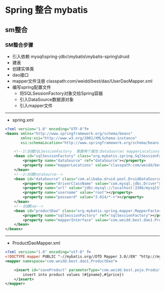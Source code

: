 # Spring 整合 mybatis

## sm整合
### SM整合步骤
* 引入依赖 mysql\spring-jdbc\mybatis\mybatis-spring\druid
* 建表
* 创建实体类
* dao接口
* mapper文件注册 classpath:com/weidd/best/dao/UserDaoMapper.xml
* 编写spring配置文件
    * 将SQLSessionFactory对象交给Spring容器
    * 引入DataSource数据源对象
    * 引入mapper文件
    

--------
* spring.xml    
```xml
<?xml version="1.0" encoding="UTF-8"?>
<beans xmlns="http://www.springframework.org/schema/beans"
       xmlns:xsi="http://www.w3.org/2001/XMLSchema-instance"
       xsi:schemaLocation="http://www.springframework.org/schema/beans http://www.springframework.org/schema/beans/spring-beans.xsd">

    <!--1\创建SQLSessionFactory  需要两个属性:DataSource\ mapperLocations-->
    <bean id="sqlSessionFactory" class="org.mybatis.spring.SqlSessionFactoryBean">
        <property name="dataSource" ref="dataSource"></property>
        <property name="mapperLocations" value="classpath:com/weidd/best/dao1/ProductDaoMapper.xml"></property>
    </bean>
    <!--2\创建DataSource-->
    <bean id="dataSource" class="com.alibaba.druid.pool.DruidDataSource">
        <property name="driverClassName" value="com.mysql.jdbc.Driver"></property>
        <property name="url" value="jdbc:mysql://localhost:3306/mysqlStudy"></property>
        <property name="username" value="root"></property>
        <property name="password" value="3.014/*-+"></property>
    </bean>
    <!--创建Dao-->
    <bean id="productDao" class="org.mybatis.spring.mapper.MapperFactoryBean">
        <property name="sqlSessionFactory" ref="sqlSessionFactory"></property>
        <property name="mapperInterface" value="com.weidd.best.dao1.ProductDao"></property>
    </bean>
</beans>
```    

----
* ProductDaoMapper.xml
```xml
<?xml version="1.0" encoding="utf-8" ?>
<!DOCTYPE mapper PUBLIC "-//mybatis.org//DTD Mapper 3.0//EN" "http://mybatis.org/dtd/mybatis-3-mapper.dtd" >
<mapper namespace="com.weidd.best.dao1.ProductDao">

    <insert id="saveProduct" parameterType="com.weidd.best.pojo.Product">
        insert into product values (#{pname},#{price})
    </insert>
</mapper>

```

